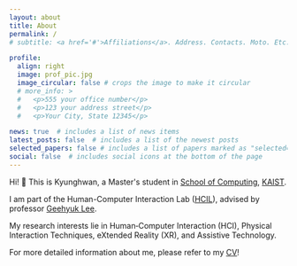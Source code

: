 ```yaml
---
layout: about
title: About
permalink: /
# subtitle: <a href='#'>Affiliations</a>. Address. Contacts. Moto. Etc.

profile:
  align: right
  image: prof_pic.jpg
  image_circular: false # crops the image to make it circular
  # more_info: >
  #   <p>555 your office number</p>
  #   <p>123 your address street</p>
  #   <p>Your City, State 12345</p>

news: true  # includes a list of news items
latest_posts: false  # includes a list of the newest posts
selected_papers: false # includes a list of papers marked as "selected={true}"
social: false  # includes social icons at the bottom of the page
---
```


Hi! 👋 This is Kyunghwan, a Master's student in [School of Computing](https://cs.kaist.ac.kr/), [KAIST](https://www.kaist.ac.kr/).

I am part of the Human-Computer Interaction Lab ([HCIL](https://hcil.kaist.ac.kr/)), advised by professor [Geehyuk Lee](https://scholar.google.co.kr/citations?user=wBXkmcQAAAAJ).

My research interests lie in Human‐Computer Interaction (HCI), Physical Interaction Techniques, eXtended Reality (XR), and Assistive Technology.

For more detailed information about me, please refer to my [CV](https://kyunghwan.xyz/assets/pdf/CV_KyunghwanKim.pdf)!
